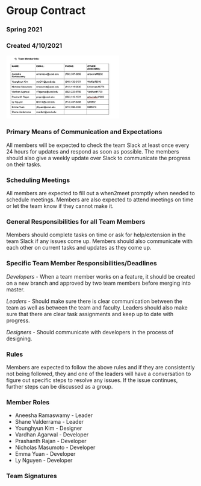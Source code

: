 # Group Contract
### Spring 2021
### Created 4/10/2021

<img src="team-info.png" alt="Team Info" style="width:300px">


### Primary Means of Communication and Expectations
All members will be expected to check the team Slack at least once every 24 hours for updates and respond as soon as possible. The members should also give a weekly update over Slack to communicate the progress on their tasks.
### Scheduling Meetings
All members are expected to fill out a when2meet promptly when needed to schedule meetings. Members are also expected to attend meetings on time or let the team know if they cannot make it.
### General Responsibilities for all Team Members
Members should complete tasks on time or ask for help/extension in the team Slack if any issues come up. Members should also communicate with each other on current tasks and updates as they come up.
### Specific Team Member Responsibilities/Deadlines
*Developers* - When a team member works on a feature, it should be created on a new branch and approved by two team members before merging into master.

*Leaders* - Should make sure there is clear communication between the team as well as between the team and faculty. Leaders should also make sure that there are clear task assignments and keep up to date with progress.

*Designers* - Should communicate with developers in the process of designing.
### Rules
Members are expected to follow the above rules and if they are consistently not being followed, they and one of the leaders will have a conversation to figure out specific steps to resolve any issues. If the issue continues, further steps can be discussed as a group.
### Member Roles
* Aneesha Ramaswamy - Leader
* Shane Valderrama - Leader
* Younghyun Kim - Designer
* Vardhan Agarwal - Developer
* Prashanth Rajan - Developer
* Nicholas Masumoto - Developer
* Emma Yuan - Developer
* Ly Nguyen - Developer
### Team Signatures

